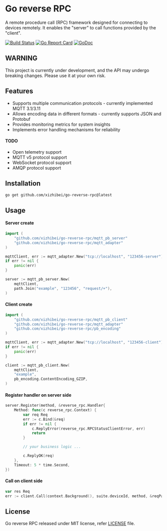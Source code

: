 # Go reverse RPC

A remote procedure call (RPC) framework designed for connecting to devices remotely. It enables the "server" to call functions provided by the "client".

[![Build Status](https://github.com/xizhibei/go-reverse-rpc/actions/workflows/go.yml/badge.svg)](https://github.com/xizhibei/go-reverse-rpc/actions/workflows/go.yml)
[![Go Report Card](https://goreportcard.com/badge/github.com/xizhibei/go-reverse-rpc)](https://goreportcard.com/report/github.com/xizhibei/go-reverse-rpc)
[![GoDoc](https://pkg.go.dev/badge/github.com/xizhibei/go-reverse-rpc?status.svg)](https://pkg.go.dev/github.com/xizhibei/go-reverse-rpc?tab=doc)
<!-- [![codecov](https://codecov.io/gh/xizhibei/go-reverse-rpc/branch/master/graph/badge.svg)](https://codecov.io/gh/xizhibei/go-reverse-rpc) -->
<!-- [![Sourcegraph](https://sourcegraph.com/github.com/xizhibei/go-reverse-rpc/-/badge.svg)](https://sourcegraph.com/github.com/gin-gonic/gin?badge) -->
<!-- [![Release](https://img.shields.io/github/release/xizhibei/go-reverse-rpc.svg?style=flat-square)](https://github.com/xizhibei/go-reverse-rpc/releases) -->

## WARNING

This project is currently under development, and the API may undergo breaking changes. Please use it at your own risk.


## Features

- Supports multiple communication protocols - currently implemented MQTT 3.1/3.11
- Allows encoding data in different formats - currently supports JSON and Protobuf
- Provides monitoring metrics for system insights
- Implements error handling mechanisms for reliability

#### TODO

- Open telemetry support
- MQTT v5 protocol support
- WebSocket protocol support
- AMQP protocol support

## Installation

```bash
go get github.com/xizhibei/go-reverse-rpc@latest
```

## Usage

#### Server create
```go
import (
    "github.com/xizhibei/go-reverse-rpc/mqtt_pb_server"
    "github.com/xizhibei/go-reverse-rpc/mqtt_adapter"
)

mqttClient, err := mqtt_adapter.New("tcp://localhost", "123456-server")
if err != nil {
    panic(err)
}

server := mqtt_pb_server.New(
    mqttClient,
    path.Join("example", "123456", "request/+"),
)
```

#### Client create
```go
import (
    "github.com/xizhibei/go-reverse-rpc/mqtt_pb_client"
    "github.com/xizhibei/go-reverse-rpc/mqtt_adapter"
    "github.com/xizhibei/go-reverse-rpc/pb_encoding"
)

mqttClient, err := mqtt_adapter.New("tcp://localhost", "123456-client")
if err != nil {
    panic(err)
}

client := mqtt_pb_client.New(
    mqttClient,
    "example",
    pb_encoding.ContentEncoding_GZIP,
)
```

#### Register handler on server side
```go
server.Register(method, &reverse_rpc.Handler{
    Method: func(c reverse_rpc.Context) {
        var req Req
        err := c.Bind(&req)
        if err != nil {
            c.ReplyError(reverse_rpc.RPCStatusClientError, err)
            return
        }

        // your business logic ...

        c.ReplyOK(req)
    },
    Timeout: 5 * time.Second,
})
```

#### Call on client side
```go
var res Req
err := client.Call(context.Background(), suite.deviceId, method, &reqParams, &res)
```

## License

Go reverse RPC released under MIT license, refer [LICENSE](LICENSE) file.
